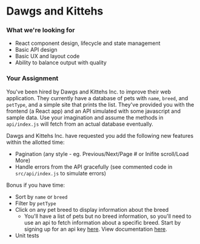 # Dawgs and Kittehs

### What we're looking for
- React component design, lifecycle and state management
- Basic API design
- Basic UX and layout code
- Ability to balance output with quality

### Your Assignment

You've been hired by Dawgs and Kittehs Inc. to improve their web application. They currently have a database of pets with `name`, `breed`, and `petType`, and a simple site that prints the list. They've provided you with the frontend (a React app) and an API simulated with some javascript and sample data. Use your imagination and assume the methods in `api/index.js` will fetch from an actual database eventually.

Dawgs and Kittehs Inc. have requested you add the following new features within the allotted time:

- Pagination (any style - eg. Previous/Next/Page # or Inifite scroll/Load More)
- Handle errors from the API gracefully (see commented code in `src/api/index.js` to simulate errors)

Bonus if you have time:
- Sort by `name` or `breed`
- Filter by `petType`
- Click on any pet breed to display information about the breed
  - You'll have a list of pets but no breed information, so you'll need to use an api to fetch information about a specific breed. Start by signing up for an api key [here](https://thedogapi.com/). View documentation [here](https://documenter.getpostman.com/view/4016432/the-dog-api/RW81vZ4Z).
- Unit tests
